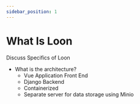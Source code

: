 ```yaml
---
sidebar_position: 1
---
```


# What Is Loon

Discuss Specifics of Loon

- What is the architecture?
    - Vue Application Front End
    - Django Backend
    - Containerized
    - Separate server for data storage using Minio